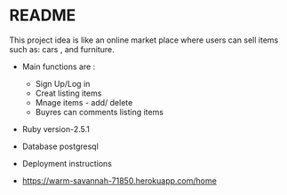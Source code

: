 # README

This project idea is like an online market place where users can sell items such as:
cars , and furniture.

* Main functions are :
   * Sign Up/Log in
   * Creat listing items
   * Mnage items - add/ delete
   * Buyres can comments listing items
  
* Ruby version-2.5.1

* Database postgresql

* Deployment instructions

* https://warm-savannah-71850.herokuapp.com/home

